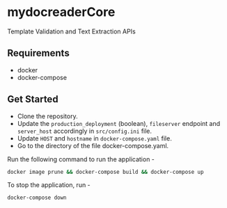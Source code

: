 # mydocreaderCore
Template Validation and Text Extraction APIs

## Requirements
- docker
- docker-compose

## Get Started

- Clone the repository.
- Update the `production_deployment` (boolean), `fileserver` endpoint and `server_host` accordingly in `src/config.ini` file.
- Update `HOST` and `hostname` in `docker-compose.yaml` file.
- Go to the directory of the file docker-compose.yaml.


Run the following command to run the application - 

```bash
docker image prune && docker-compose build && docker-compose up 
```

To stop the application, run - 

```bash
docker-compose down 
```